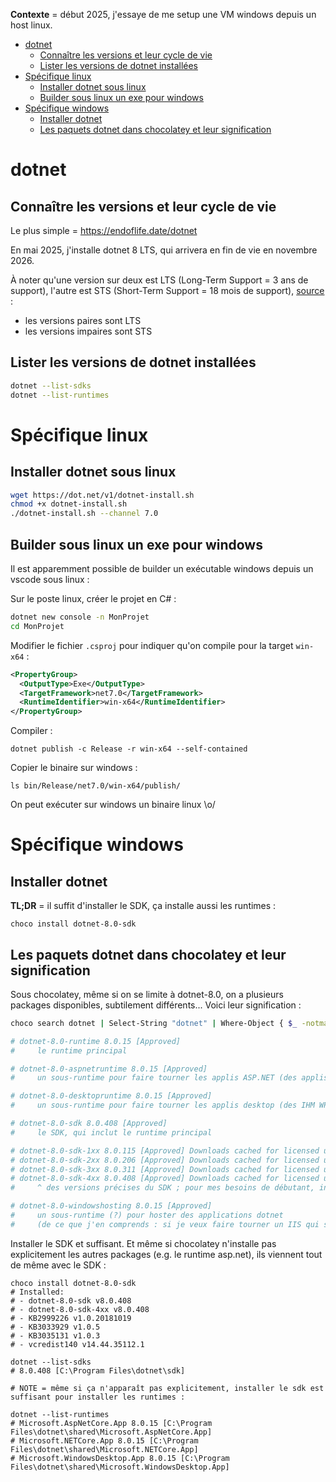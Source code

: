 **Contexte** = début 2025, j'essaye de me setup une VM windows depuis un host linux.

* [dotnet](#dotnet)
   * [Connaître les versions et leur cycle de vie](#connaître-les-versions-et-leur-cycle-de-vie)
   * [Lister les versions de dotnet installées](#lister-les-versions-de-dotnet-installées)
* [Spécifique linux](#spécifique-linux)
   * [Installer dotnet sous linux](#installer-dotnet-sous-linux)
   * [Builder sous linux un exe pour windows](#builder-sous-linux-un-exe-pour-windows)
* [Spécifique windows](#spécifique-windows)
   * [Installer dotnet](#installer-dotnet)
   * [Les paquets dotnet dans chocolatey et leur signification](#les-paquets-dotnet-dans-chocolatey-et-leur-signification)


# dotnet

## Connaître les versions et leur cycle de vie

Le plus simple = https://endoflife.date/dotnet

En mai 2025, j'installe dotnet 8 LTS, qui arrivera en fin de vie en novembre 2026.

À noter qu'une version sur deux est LTS (Long-Term Support = 3 ans de support), l'autre est STS (Short-Term Support = 18 mois de support), [source](https://dotnet.microsoft.com/en-us/platform/support/policy/dotnet-core) :

- les versions paires sont LTS
- les versions impaires sont STS

## Lister les versions de dotnet installées

```sh
dotnet --list-sdks
dotnet --list-runtimes
```

# Spécifique linux

## Installer dotnet sous linux

```sh
wget https://dot.net/v1/dotnet-install.sh
chmod +x dotnet-install.sh
./dotnet-install.sh --channel 7.0
```

## Builder sous linux un exe pour windows

Il est apparemment possible de builder un exécutable windows depuis un vscode sous linux :

Sur le poste linux, créer le projet en C# :

```sh
dotnet new console -n MonProjet
cd MonProjet
```

Modifier le fichier `.csproj` pour indiquer qu'on compile pour la target `win-x64` :


```xml
<PropertyGroup>
  <OutputType>Exe</OutputType>
  <TargetFramework>net7.0</TargetFramework>
  <RuntimeIdentifier>win-x64</RuntimeIdentifier>
</PropertyGroup>
```

Compiler :

```
dotnet publish -c Release -r win-x64 --self-contained
```

Copier le binaire sur windows :
```
ls bin/Release/net7.0/win-x64/publish/
```

On peut exécuter sur windows un binaire linux \o/

# Spécifique windows

## Installer dotnet


**TL;DR** = il suffit d'installer le SDK, ça installe aussi les runtimes :

```
choco install dotnet-8.0-sdk
```

## Les paquets dotnet dans chocolatey et leur signification

Sous chocolatey, même si on se limite à dotnet-8.0, on a plusieurs packages disponibles, subtilement différents... Voici leur signification :

```sh
choco search dotnet | Select-String "dotnet" | Where-Object { $_ -notmatch "dotnetcore" }

# dotnet-8.0-runtime 8.0.15 [Approved]
#     le runtime principal

# dotnet-8.0-aspnetruntime 8.0.15 [Approved]
#     un sous-runtime pour faire tourner les applis ASP.NET (des applis web)

# dotnet-8.0-desktopruntime 8.0.15 [Approved]
#     un sous-runtime pour faire tourner les applis desktop (des IHM WPF, par exemple)

# dotnet-8.0-sdk 8.0.408 [Approved]
#     le SDK, qui inclut le runtime principal

# dotnet-8.0-sdk-1xx 8.0.115 [Approved] Downloads cached for licensed users
# dotnet-8.0-sdk-2xx 8.0.206 [Approved] Downloads cached for licensed users
# dotnet-8.0-sdk-3xx 8.0.311 [Approved] Downloads cached for licensed users
# dotnet-8.0-sdk-4xx 8.0.408 [Approved] Downloads cached for licensed users
#     ^ des versions précises du SDK ; pour mes besoins de débutant, inutile d'aller farfouiller là-dedans

# dotnet-8.0-windowshosting 8.0.15 [Approved]
#     un sous-runtime (?) pour hoster des applications dotnet
#     (de ce que j'en comprends : si je veux faire tourner un IIS qui sert des apps dotnet, j'ai besoin de ça)
```

Installer le SDK et suffisant. Et même si chocolatey n'installe pas explicitement les autres packages (e.g. le runtime asp.net), ils viennent tout de même avec le SDK :

```
choco install dotnet-8.0-sdk
# Installed:
# - dotnet-8.0-sdk v8.0.408
# - dotnet-8.0-sdk-4xx v8.0.408
# - KB2999226 v1.0.20181019
# - KB3033929 v1.0.5
# - KB3035131 v1.0.3
# - vcredist140 v14.44.35112.1

dotnet --list-sdks
# 8.0.408 [C:\Program Files\dotnet\sdk]

# NOTE = même si ça n'apparaît pas explicitement, installer le sdk est suffisant pour installer les runtimes :

dotnet --list-runtimes
# Microsoft.AspNetCore.App 8.0.15 [C:\Program Files\dotnet\shared\Microsoft.AspNetCore.App]
# Microsoft.NETCore.App 8.0.15 [C:\Program Files\dotnet\shared\Microsoft.NETCore.App]
# Microsoft.WindowsDesktop.App 8.0.15 [C:\Program Files\dotnet\shared\Microsoft.WindowsDesktop.App]
```

